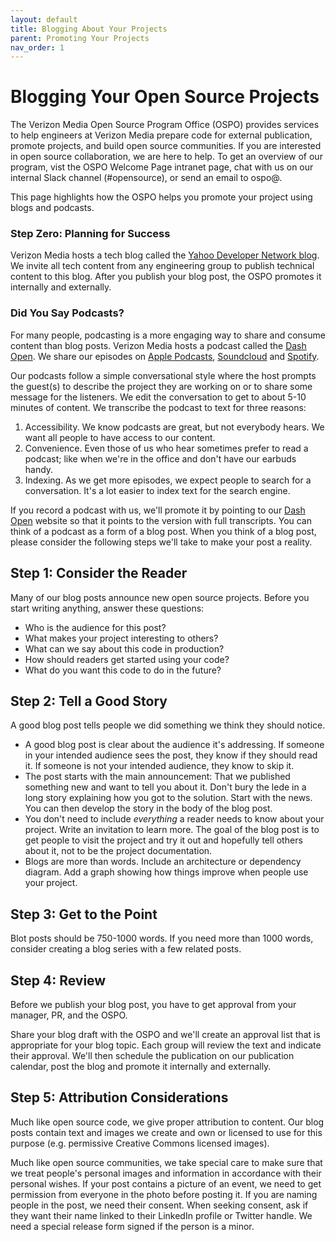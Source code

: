```yaml
---
layout: default
title: Blogging About Your Projects
parent: Promoting Your Projects
nav_order: 1
---
```


# Blogging Your Open Source Projects

The Verizon Media Open Source Program Office (OSPO) provides services to help engineers at Verizon Media prepare code for external publication, promote projects, and build open source communities. If you are interested in open source collaboration, we are here to help. To get an overview of our program, vist the OSPO Welcome Page intranet page, chat with us on our internal Slack channel (#opensource), or send an email to ospo@.

This page highlights how the OSPO helps you promote your project using blogs and podcasts.

### Step Zero: Planning for Success

Verizon Media hosts a tech blog called the [Yahoo Developer Network blog](https://yahoodevelopers.tumblr.com/). We invite all tech content from any engineering group to publish technical content to this blog. After you publish your blog post, the OSPO promotes it internally and externally.

### Did You Say Podcasts?

For many people, podcasting is a more engaging way to share and consume content than blog posts. Verizon Media hosts a podcast called the [Dash Open](https://developer.yahoo.com/podcasts/). We share our episodes on [Apple Podcasts](https://itunes.apple.com/us/podcast/dash-open-podcast/id1446078348), [Soundcloud](https://soundcloud.com/ydn) and [Spotify](https://open.spotify.com/show/1r8v5scdWfGaK2n4R5f0Fi). 

Our podcasts follow a simple conversational style where the host prompts the guest(s) to describe the project they are working on or to share some message for the listeners. We edit the conversation to get to about 5-10 minutes of content. We transcribe the podcast to text for three reasons:

1. Accessibility. We know podcasts are great, but not everybody hears. We want all people to have access to our content. 
1. Convenience. Even those of us who hear sometimes prefer to read a podcast; like when we're in the office and don't have our earbuds handy.
1. Indexing. As we get more episodes, we expect people to search for a conversation. It's a lot easier to index text for the search engine. 

If you record a podcast with us, we'll promote it by pointing to our [Dash Open](https://developer.yahoo.com/podcasts/) website so that it points to the version with full transcripts. You can think of a podcast as a form of a blog post. When you think of a blog post, please consider the following steps we'll take to make your post a reality.

## Step 1: Consider the Reader

Many of our blog posts announce new open source projects. Before you start writing anything, answer these questions:

 - Who is the audience for this post?
 - What makes your project interesting to others?
 - What can we say about this code in production?
 - How should readers get started using your code?
 - What do you want this code to do in the future?

## Step 2: Tell a Good Story

A good blog post tells people we did something we think they should notice. 

 - A good blog post is clear about the audience it's addressing. If someone in your intended audience sees the post, they know if they should read it. If someone is not your intended audience, they know to skip it.
 - The post starts with the main announcement: That we published something new and want to tell you about it. Don't bury the lede in a long story explaining how you got to the solution. Start with the news. You can then develop the story in the body of the blog post.
 - You don't need to include _everything_ a reader needs to know about your project. Write an invitation to learn more. The goal of the blog post is to get people to visit the project and try it out and hopefully tell others about it, not to be the project documentation.
 - Blogs are more than words. Include an architecture or dependency diagram. Add a graph showing how things improve when people use your project.
 
## Step 3: Get to the Point

Blot posts should be 750-1000 words. If you need more than 1000 words, consider creating a blog series with a few related posts.

## Step 4: Review

Before we publish your blog post, you have to get approval from your manager, PR, and the OSPO.

Share your blog draft with the OSPO and we'll create an approval list that is appropriate for your blog topic. Each group will review the text and indicate their approval. We'll then schedule the publication on our publication calendar, post the blog and promote it internally and externally.

## Step 5: Attribution Considerations

Much like open source code, we give proper attribution to content. Our blog posts contain text and images we create and own or licensed to use for this purpose (e.g. permissive Creative Commons licensed images). 

Much like open source communities, we take special care to make sure that we treat people's personal images and information in accordance with their personal wishes. If your post contains a picture of an event, we need to get permission from everyone in the photo before posting it. If you are naming people in the post, we need their consent. When seeking consent, ask if they want their name linked to their LinkedIn profile or Twitter handle. We need a special release form signed if the person is a minor.

